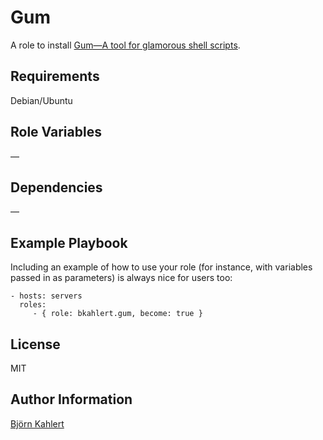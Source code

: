 Gum
=========

A role to install [Gum—A tool for glamorous shell scripts](https://github.com/charmbracelet/gum).

Requirements
------------

Debian/Ubuntu

Role Variables
--------------

—

Dependencies
------------

—

Example Playbook
----------------

Including an example of how to use your role (for instance, with variables passed in as parameters) is always nice for users too:

    - hosts: servers
      roles:
         - { role: bkahlert.gum, become: true }

License
-------

MIT

Author Information
------------------

[Björn Kahlert](https://bkahlert.com)
